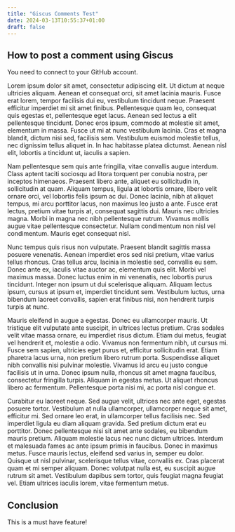 ```yaml
---
title: "Giscus Comments Test"
date: 2024-03-13T10:55:37+01:00
draft: false
---
```


## How to post a comment using Giscus

You need to connect to your GitHub account.



Lorem ipsum dolor sit amet, consectetur adipiscing elit. Ut dictum at neque ultricies aliquam. Aenean et consequat orci, sit amet lacinia mauris. Fusce erat lorem, tempor facilisis dui eu, vestibulum tincidunt neque. Praesent efficitur imperdiet mi sit amet finibus. Pellentesque quam leo, consequat quis egestas et, pellentesque eget lacus. Aenean sed lectus a elit pellentesque tincidunt. Donec eros ipsum, commodo at molestie sit amet, elementum in massa. Fusce ut mi at nunc vestibulum lacinia. Cras et magna blandit, dictum nisi sed, facilisis sem. Vestibulum euismod molestie tellus, nec dignissim tellus aliquet in. In hac habitasse platea dictumst. Aenean nisl elit, lobortis a tincidunt ut, iaculis a sapien.

Nam pellentesque sem quis ante fringilla, vitae convallis augue interdum. Class aptent taciti sociosqu ad litora torquent per conubia nostra, per inceptos himenaeos. Praesent libero ante, aliquet eu sollicitudin in, sollicitudin at quam. Aliquam tempus, ligula at lobortis ornare, libero velit ornare orci, vel lobortis felis ipsum ac dui. Donec lacinia, nibh at aliquet tempus, mi arcu porttitor lacus, non maximus leo justo a ante. Fusce erat lectus, pretium vitae turpis at, consequat sagittis dui. Mauris nec ultricies magna. Morbi in magna nec nibh pellentesque rutrum. Vivamus mollis augue vitae pellentesque consectetur. Nullam condimentum non nisl vel condimentum. Mauris eget consequat nisl.

Nunc tempus quis risus non vulputate. Praesent blandit sagittis massa posuere venenatis. Aenean imperdiet eros sed nisi pretium, vitae varius tellus rhoncus. Cras tellus arcu, lacinia in molestie sed, convallis eu sem. Donec ante ex, iaculis vitae auctor ac, elementum quis elit. Morbi vel maximus massa. Donec luctus enim in mi venenatis, nec lobortis purus tincidunt. Integer non ipsum ut dui scelerisque aliquam. Aliquam lectus ipsum, cursus at ipsum et, imperdiet tincidunt sem. Vestibulum luctus, urna bibendum laoreet convallis, sapien erat finibus nisi, non hendrerit turpis turpis at nunc.

Mauris eleifend in augue a egestas. Donec eu ullamcorper mauris. Ut tristique elit vulputate ante suscipit, in ultrices lectus pretium. Cras sodales velit vitae massa ornare, eu imperdiet risus dictum. Etiam dui metus, feugiat vel hendrerit et, molestie a odio. Vivamus non fermentum nibh, ut cursus mi. Fusce sem sapien, ultricies eget purus et, efficitur sollicitudin erat. Etiam pharetra lacus urna, non pretium libero rutrum porta. Suspendisse aliquet nibh convallis nisi pulvinar molestie. Vivamus id arcu eu justo congue facilisis ut in urna. Donec ipsum nulla, rhoncus sit amet magna faucibus, consectetur fringilla turpis. Aliquam in egestas metus. Ut aliquet rhoncus libero ac fermentum. Pellentesque porta nisi mi, ac porta nisl congue et.

Curabitur eu laoreet neque. Sed augue velit, ultrices nec ante eget, egestas posuere tortor. Vestibulum at nulla ullamcorper, ullamcorper neque sit amet, efficitur mi. Sed ornare leo erat, in ullamcorper tellus facilisis nec. Sed imperdiet ligula eu diam aliquam gravida. Sed pretium dictum erat eu porttitor. Donec pellentesque nisi sit amet ante sodales, eu bibendum mauris pretium. Aliquam molestie lacus nec nunc dictum ultrices. Interdum et malesuada fames ac ante ipsum primis in faucibus. Donec in maximus metus. Fusce mauris lectus, eleifend sed varius in, semper eu dolor. Quisque ut nisl pulvinar, scelerisque tellus vitae, convallis ex. Cras placerat quam et mi semper aliquam. Donec volutpat nulla est, eu suscipit augue rutrum sit amet. Vestibulum dapibus sem tortor, quis feugiat magna feugiat vel. Etiam ultrices iaculis lorem, vitae fermentum metus. 

## Conclusion

This is a must have feature!